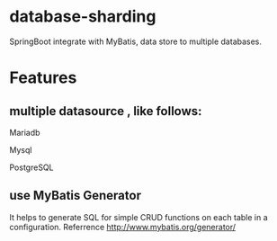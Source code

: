 # database-sharding
 SpringBoot integrate with MyBatis, data store to multiple databases. 

# Features

## multiple datasource , like follows:
Mariadb

Mysql

PostgreSQL


## use MyBatis Generator 
It helps to generate SQL for simple CRUD functions on each table in a configuration.
Referrence http://www.mybatis.org/generator/

